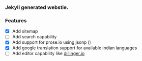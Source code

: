 ### Jekyll generated webstie.

### Features
- [x] Add sitemap
- [ ] Add search capability
- [x] Add support for prose.io using jsonp ()
- [x] Add google translation support for available indian languages
- [ ] Add editor capability like [dillinger.io](http://dillinger.io/)
